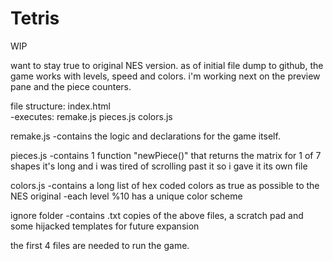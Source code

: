 # Tetris

WIP

want to stay true to original NES version.
as of initial file dump to github, the game works with levels, speed and colors.
i'm working next on the preview pane and the piece counters.

file structure:
index.html
<br>
  -executes:
    remake.js
    pieces.js
    colors.js
    
remake.js
  -contains the logic and declarations for the game itself.
  
pieces.js
  -contains 1 function "newPiece()" that returns the matrix for 1 of 7 shapes
   it's long and i was tired of scrolling past it so i gave it its own file
  
colors.js
  -contains a long list of hex coded colors as true as possible to the NES original
  -each level %10 has a unique color scheme

ignore folder
  -contains .txt copies of the above files, a scratch pad and some hijacked templates
   for future expansion
   
the first 4 files are needed to run the game.
